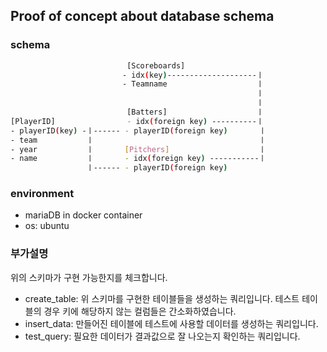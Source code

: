 
## Proof of concept about database schema

### schema
```bash
                          [Scoreboards]
                         - idx(key)--------------------ㅣ
                         - Teamname                    ㅣ
                                                       ㅣ
                                                       ㅣ
                          [Batters]                    ㅣ
[PlayerID]                - idx(foreign key) ----------ㅣ
- playerID(key) -ㅣ------ - playerID(foreign key)       ㅣ
- team           ㅣ                                     ㅣ
- year           ㅣ       [Pitchers]                    ㅣ
- name           ㅣ       - idx(foreign key) -----------ㅣ
                 ㅣ------ - playerID(foreign key)
```

### environment

- mariaDB in docker container
- os: ubuntu

### 부가설명

위의 스키마가 구현 가능한지를 체크합니다.

- create_table: 위 스키마를 구현한 테이블들을 생성하는 쿼리입니다. 테스트 테이블의 경우 키에 해당하지 않는 컬럼들은 간소화하였습니다.
- insert_data: 만들어진 테이블에 테스트에 사용할 데이터를 생성하는 쿼리입니다.
- test_query: 필요한 데이터가 결과값으로 잘 나오는지 확인하는 쿼리입니다.
